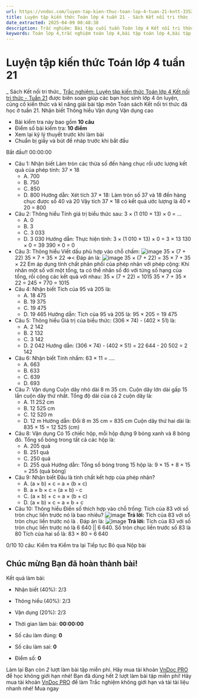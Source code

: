 ```yaml
---
url: https://vndoc.com/luyen-tap-kien-thuc-toan-lop-4-tuan-21-kntt-335221
title: Luyện tập kiến thức Toán lớp 4 tuần 21 - Sách Kết nối tri thức - VnDoc.com
date_extracted: 2025-04-09 08:48:38
description: Trắc nghiệm: Bài tập cuối tuần Toán lớp 4 Kết nối tri thức - Tuần 21 giúp các em ôn tập kiến thức và luyện giải các dạng bài tập đã học trong tuần 21.
keywords: Toán lớp 4,trắc nghiệm toán lớp 4,bài tập toán lớp 4,bài tập cuối tuần toán lớp 4,bài tập cuối tuần toán 4 sách kết nối,bài tập cuối tuần môn Toán lớp 4 kết nối tri thức tuần 21,bài tập tuần 4 môn toán lớp 4 kết nối tri thức,đề kiểm tra cuối tuần 21 môn toán lớp 4 kết nối tri thức,bài tập cuối tuần toán 4 kết nối tuần 21,trắc nghiệm toán 4 tuần 21
---
```


# Luyện tập kiến thức Toán lớp 4 tuần 21
 _ Sách Kết nối tri thức_
[Trắc nghiệm: Luyện tập kiến thức Toán lớp 4 Kết nối tri thức - Tuần 21](<https://vndoc.com/luyen-tap-kien-thuc-toan-lop-4-tuan-21-kntt-335221>) được biên soạn giúp các bạn học sinh lớp 4 ôn luyện, củng cố kiến thức và kĩ năng giải bài tập môn Toán  sách Kết nối tri thức đã học ở tuần 21.
Nhận biết Thông hiểu Vận dụng Vận dụng cao
  * Bài kiểm tra này bao gồm **10 câu**
  * Điểm số bài kiểm tra: **10 điểm**
  * Xem lại kỹ lý thuyết trước khi làm bài
  * Chuẩn bị giấy và bút để nháp trước khi bắt đầu

Bắt đầu\!\!
00:00:00
  * Câu 1:  Nhận biết
Làm tròn các thừa số đến hàng chục rồi ước lượng kết quả của phép tính: 37 × 18
    * A. 700 
    * B. 750 
    * C. 850 
    * D. 800 
Hướng dẫn: 
Xét tích 37 × 18:
Làm tròn số 37 và 18 đến hàng chục được số 40 và 20
Vậy tích 37 × 18 có kết quả ước lượng là 40 × 20 = 800
  * Câu 2:  Thông hiểu
Tính giá trị biểu thức sau: 3 × \(1 010 × 13\) × 0 = ...
    * A. 0 
    * B. 3 
    * C. 3 033 
    * D. 3 030 
Hướng dẫn: 
Thực hiện tính:
3 × \(1 010 × 13\) × 0
= 3 × 13 130 × 0
= 39 390 × 0
= 0
  * Câu 3:  Thông hiểu
Viết dấu phù hợp vào chỗ chấm:
![image](https://i.vdoc.vn/data/image/2024/09/16/13001606.png)
35 × \(7 + 22\)  35 × 7 + 35 × 22
=><
Đáp án là:
![image](/data/image/2024/09/16/13001606.png)
35 × \(7 + 22\) = 35 × 7 + 35 × 22
Em áp dụng tính chất phân phối của phép nhân với phép cộng: Khi nhân một số với một tổng, ta có thể nhân số đó với từng số hạng của tổng, rồi cộng các kết quả với nhau:
35 × \(7 + 22\) = 1015
35 × 7 + 35 × 22 = 245 + 770 = 1015
  * Câu 4:  Nhận biết
Tích của 95 và 205 là:
    * A. 18 475 
    * B. 19 375 
    * C. 19 475 
    * D. 19 465 
Hướng dẫn: 
Tích của 95 và 205 là: 95 × 205 = 19 475
  * Câu 5:  Thông hiểu
Giá trị của biểu thức: \(306 × 74\) - \(402 × 51\) là:
    * A. 2 142 
    * B. 2 132 
    * C. 3 142 
    * D. 2 042 
Hướng dẫn: 
\(306 × 74\) - \(402 × 51\)
= 22 644 - 20 502
= 2 142
  * Câu 6:  Nhận biết
Tính nhẩm: 63 × 11 = ....
    * A. 663 
    * B. 633 
    * C. 639 
    * D. 693 
  * Câu 7:  Vận dụng
Cuộn dây nhỏ dài 8 m 35 cm. Cuộn dây lớn dài gấp 15 lần cuộn dây thứ nhất. Tổng độ dài của cả 2 cuộn dây là:
    * A. 11 252 cm 
    * B. 12 525 cm 
    * C. 12 520 m 
    * D. 12 m 
Hướng dẫn: 
Đổi 8 m 35 cm = 835 cm
Cuộn dây thứ hai dài là: 835 × 15 = 12 525 \(cm\)
  * Câu 8:  Vận dụng
Có 15 chiếc hộp, mỗi hộp đựng 9 bóng xanh và 8 bóng đỏ. Tổng số bóng trong tất cả các hộp là:
    * A. 205 quả 
    * B. 251 quả 
    * C. 250 quả 
    * D. 255 quả 
Hướng dẫn: 
Tổng số bóng trong 15 hộp là: 9 × 15 + 8 × 15 = 255 \(quả bóng\)
  * Câu 9:  Nhận biết
Đâu là tính chất kết hợp của phép nhân?
    * A. \(a × b\) × c = a × \(b × c\) 
    * B. a × b × c = \(a × b\) - c 
    * C. \(a × b\) + c = a × \(b + c\) 
    * D. \(a × b\) × c = a × b + c 
  * Câu 10:  Thông hiểu
Điền số thích hợp vào chỗ trống: Tích của 83 với số tròn chục liền trước nó là bao nhiêu?
![image](https://i.vdoc.vn/data/image/2024/09/16/15369211.png)
**Trả lời:**
Tích của 83 với số tròn chục liền trước nó là .
Đáp án là:
![image](/data/image/2024/09/16/15369211.png)
**Trả lời:**
Tích của 83 với số tròn chục liền trước nó là 6 640 || 6 640.
Số tròn chục liền trước số 83 là 80
Tích của hai số là: 83 × 80 = 6 640

0/10
10 câu:
Kiểm tra Kiểm tra lại Tiếp tục Bỏ qua Nộp bài
## Chúc mừng Bạn đã hoàn thành bài\!
Kết quả làm bài:
  * Nhận biết \(40%\):
2/3
  * Thông hiểu \(40%\):
2/3
  * Vận dụng \(20%\):
2/3

  * Thời gian làm bài:  **00:00:00**
  * Số câu làm đúng: **0**
  * Số câu làm sai: **0**
  * Điểm số: **0**

Làm lại
Bạn còn _2_ lượt làm bài tập miễn phí. Hãy mua tài khoản [VnDoc PRO](</pro>) để học không giới hạn nhé\!  Bạn đã dùng hết 2 lượt làm bài tập miễn phí\! Hãy mua tài khoản [VnDoc PRO](</pro>) để làm Trắc nghiệm không giới hạn và tải tài liệu nhanh nhé\!  Mua ngay
